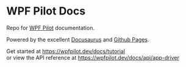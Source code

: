 # WPF Pilot Docs

Repo for [WPF Pilot](https://github.com/WPF-Pilot/WpfPilot) documentation.
  
Powered by the excellent [Docusaurus](https://docusaurus.io/) and [Github Pages](https://pages.github.com/).

Get started at https://wpfpilot.dev/docs/tutorial  
or view the API reference at https://wpfpilot.dev/docs/api/app-driver
